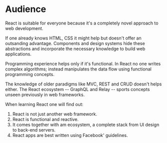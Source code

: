 # Audience

React is suitable for everyone because it's a completely novel approach to web development.

If one already knows HTML, CSS it might help but doesn't offer an outsanding advantage. Components and design systems hide these abstractions and incorporate the necessary knowledge to build web applications. 

Programming experience helps only if it's functional. In React no one writes complex algorithms; instead manipulates the data flow using functional programming concepts.

The knowledge of older paradigms like MVC, REST and CRUD doesn't helps either. The React ecosystem -- GraphQL and Relay -- sports concepts unseen previously in web frameworks.

When learning React one will find out: 

1. React is not just another web framework.
2. React is functional and reactive.
3. It comes together with am ecosystem, a complete stack from UI design to back-end servers.
4. React apps are best written using Facebook' guidelines.
